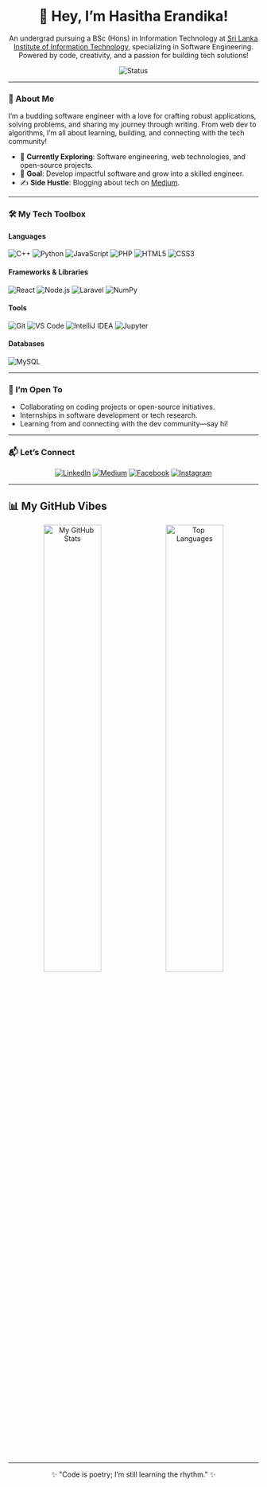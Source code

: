 <div align="center">
  <h1>👋 Hey, I’m Hasitha Erandika!</h1>
  <p>An undergrad pursuing a BSc (Hons) in Information Technology at <a href="https://www.sliit.lk/">Sri Lanka Institute of Information Technology</a>, specializing in Software Engineering. Powered by code, creativity, and a passion for building tech solutions!</p>
  <img src="https://img.shields.io/badge/Status-Exploring%20Tech%20&%20Writing-brightgreen?style=flat-square" alt="Status" />
</div>

---

### 🚀 About Me
I’m a budding software engineer with a love for crafting robust applications, solving problems, and sharing my journey through writing. From web dev to algorithms, I’m all about learning, building, and connecting with the tech community!

- 🌱 **Currently Exploring**: Software engineering, web technologies, and open-source projects.  
- 🎯 **Goal**: Develop impactful software and grow into a skilled engineer.  
- ✍️ **Side Hustle**: Blogging about tech on [Medium](https://medium.com/@wickramasinghe.erandika).  

---

### 🛠️ My Tech Toolbox

#### Languages  
<p>
  <img src="https://img.shields.io/badge/C++-00599C?style=for-the-badge&logo=c%2B%2B&logoColor=white" alt="C++" />
  <img src="https://img.shields.io/badge/Python-3776AB?style=for-the-badge&logo=python&logoColor=white" alt="Python" />
  <img src="https://img.shields.io/badge/JavaScript-F7DF1E?style=for-the-badge&logo=javascript&logoColor=black" alt="JavaScript" />
  <img src="https://img.shields.io/badge/PHP-777BB4?style=for-the-badge&logo=php&logoColor=white" alt="PHP" />
  <img src="https://img.shields.io/badge/HTML5-E34F26?style=for-the-badge&logo=html5&logoColor=white" alt="HTML5" />
  <img src="https://img.shields.io/badge/CSS3-1572B6?style=for-the-badge&logo=css3&logoColor=white" alt="CSS3" />
</p>

#### Frameworks & Libraries  
<p>
  <img src="https://img.shields.io/badge/React-61DAFB?style=for-the-badge&logo=react&logoColor=black" alt="React" />
  <img src="https://img.shields.io/badge/Node.js-339933?style=for-the-badge&logo=nodedotjs&logoColor=white" alt="Node.js" />
  <img src="https://img.shields.io/badge/Laravel-FF2D20?style=for-the-badge&logo=laravel&logoColor=white" alt="Laravel" />
  <img src="https://img.shields.io/badge/NumPy-013243?style=for-the-badge&logo=numpy&logoColor=white" alt="NumPy" />
</p>

#### Tools  
<p>
  <img src="https://img.shields.io/badge/Git-F05032?style=for-the-badge&logo=git&logoColor=white" alt="Git" />
<!--   <img src="https://img.shields.io/badge/Linux-FCC624?style=for-the-badge&logo=linux&logoColor=black" alt="Linux" /> -->
  <img src="https://img.shields.io/badge/VS%20Code-007ACC?style=for-the-badge&logo=visual-studio-code&logoColor=white" alt="VS Code" />
  <img src="https://img.shields.io/badge/IntelliJ%20IDEA-000000?style=for-the-badge&logo=intellij-idea&logoColor=white" alt="IntelliJ IDEA" />
  <img src="https://img.shields.io/badge/Jupyter-F37626?style=for-the-badge&logo=jupyter&logoColor=white" alt="Jupyter" />
</p>

#### Databases  
<p>
  <img src="https://img.shields.io/badge/MySQL-4479A1?style=for-the-badge&logo=mysql&logoColor=white" alt="MySQL" />
</p>

---

### 🌟 I’m Open To
- Collaborating on coding projects or open-source initiatives.  
- Internships in software development or tech research.  
- Learning from and connecting with the dev community—say hi!  

---

### 📬 Let’s Connect  
<div align="center">
  <a href="https://www.linkedin.com/in/hasitha-erandika/"><img src="https://img.shields.io/badge/LinkedIn-0A66C2?style=for-the-badge&logo=linkedin&logoColor=white" alt="LinkedIn" /></a>
  <a href="https://medium.com/@wickramasinghe.erandika"><img src="https://img.shields.io/badge/Medium-12100E?style=for-the-badge&logo=medium&logoColor=white" alt="Medium" /></a>
  <a href="https://web.facebook.com/profile.php?id=100068358691864"><img src="https://img.shields.io/badge/Facebook-1877F2?style=for-the-badge&logo=facebook&logoColor=white" alt="Facebook" /></a>
  <a href="https://www.instagram.com/hasitha.erandika2005/"><img src="https://img.shields.io/badge/Instagram-E4405F?style=for-the-badge&logo=instagram&logoColor=white" alt="Instagram" /></a>
</div>

---

## 📊 My GitHub Vibes   
<div align="center">
  <img src="https://github-readme-stats.vercel.app/api?username=HasithaErandika&show_icons=true&theme=tokyonight&hide_border=true" alt="My GitHub Stats" width="48%"/>
  <img src="https://github-readme-stats.vercel.app/api/top-langs/?username=HasithaErandika&layout=compact&theme=tokyonight&hide_border=true&langs_count=10" alt="Top Languages" width="48%"/>

</div>

---

<div align="center">
  <p>✨ "Code is poetry; I’m still learning the rhythm." ✨</p>
</div>
